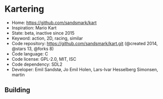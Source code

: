 # Kartering

- Home: https://github.com/sandsmark/kart
- Inspiration: Mario Kart
- State: beta, inactive since 2015
- Keyword: action, 2D, racing, similar
- Code repository: https://github.com/sandsmark/kart.git (@created 2014, @stars 13, @forks 8)
- Code language: C
- Code license: GPL-2.0, MIT, ISC
- Code dependency: SDL2
- Developer: Emil Sandstø, Jo Emil Holen, Lars-Ivar Hesselberg Simonsen, martin

## Building
